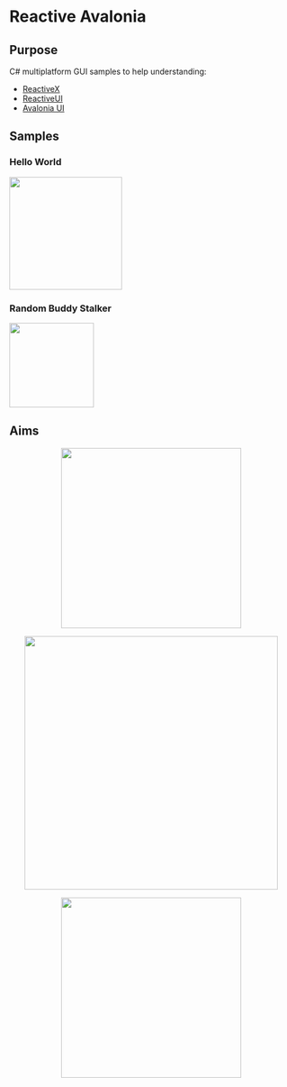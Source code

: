 ﻿# Reactive Avalonia

## Purpose

C# multiplatform GUI samples to help understanding:

* [ReactiveX](http://reactivex.io)
* [ReactiveUI](https://reactiveui.net)
* [Avalonia UI](https://avaloniaui.net)

## Samples

### Hello World

<img  width="200" src="https://www.dropbox.com/s/uvrkxcoaekmlz0p/HelloReactiveWorld_Trailer.png?raw=1" />

### Random Buddy Stalker

<img  width="150" src="https://www.dropbox.com/s/bzt56v87b6hzpai/RandomBuddyStalker_Trailer.gif?raw=1" />

## Aims

<p align="center">
<img  width="320" src="https://www.dropbox.com/s/9pafnb2t1d591un/featuring_versatile_samples.png?raw=1" />
</p>

<p align="center">
<img  width="450" src="https://www.dropbox.com/s/a6v7hrdk1ufxp9s/featuring_links_to_explanations.png?raw=1" />
</p>

<p align="center">
<img  width="320" src="https://www.dropbox.com/s/s8k40fhgllyjcmy/featuring_multiplatform.png?raw=1" />
</p>
